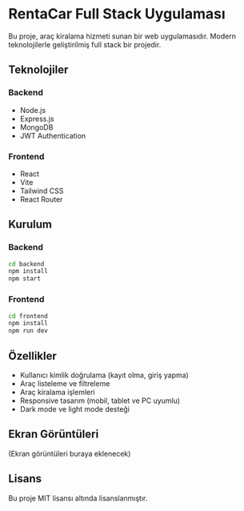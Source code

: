 # RentaCar Full Stack Uygulaması

Bu proje, araç kiralama hizmeti sunan bir web uygulamasıdır. Modern teknolojilerle geliştirilmiş full stack bir projedir.

## Teknolojiler

### Backend
- Node.js
- Express.js
- MongoDB
- JWT Authentication

### Frontend
- React
- Vite
- Tailwind CSS
- React Router

## Kurulum

### Backend

```bash
cd backend
npm install
npm start
```

### Frontend

```bash
cd frontend
npm install
npm run dev
```

## Özellikler

- Kullanıcı kimlik doğrulama (kayıt olma, giriş yapma)
- Araç listeleme ve filtreleme
- Araç kiralama işlemleri
- Responsive tasarım (mobil, tablet ve PC uyumlu)
- Dark mode ve light mode desteği

## Ekran Görüntüleri

(Ekran görüntüleri buraya eklenecek)

## Lisans

Bu proje MIT lisansı altında lisanslanmıştır. 